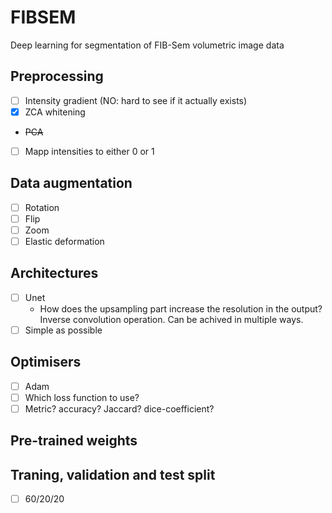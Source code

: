 # FIBSEM
Deep learning for segmentation of FIB-Sem volumetric image data

## Preprocessing
- [ ] Intensity gradient (NO: hard to see if it actually exists)
- [x] ZCA whitening
- <s>PCA </s>
- [ ] Mapp intensities to either 0 or 1

## Data augmentation
- [ ] Rotation
- [ ] Flip
- [ ] Zoom
- [ ] Elastic deformation

## Architectures
- [ ] Unet
    - How does the upsampling part increase the resolution in the output? Inverse convolution operation. Can be achived in multiple ways.
- [ ] Simple as possible

## Optimisers
- [ ] Adam
- [ ] Which loss function to use?
- [ ] Metric? accuracy? Jaccard? dice-coefficient?

## Pre-trained weights

## Traning, validation and test split
- [ ] 60/20/20
